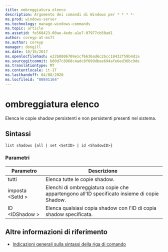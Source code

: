 ```yaml
---
title: ombreggiatura elenco
description: Argomento dei comandi di Windows per * * * *-
ms.prod: windows-server
ms.technology: manage-windows-commands
ms.topic: article
ms.assetid: fe568423-00ae-4ede-a1e7-07977cb50ad1
author: coreyp-at-msft
ms.author: coreyp
manager: dongill
ms.date: 10/16/2017
ms.openlocfilehash: e22b0006709e1cf6636ad6c2bcc18432f59b4d1a
ms.sourcegitcommit: b00d7c8968c4adc8f699dbee694afe6ed36bc9de
ms.translationtype: MT
ms.contentlocale: it-IT
ms.lasthandoff: 04/08/2020
ms.locfileid: "80841164"
---
```

# <a name="list-shadows"></a>ombreggiatura elenco



Elenca le copie shadow persistenti e non persistenti presenti nel sistema.

## <a name="syntax"></a>Sintassi

```
list shadows {all | set <SetID> | id <ShadowID>}
```

### <a name="parameters"></a>Parametri

|Parametro|Descrizione|
|---------|-----------|
|tutti|Elenca tutte le copie shadow.|
|imposta \<SetId >|Elenchi di ombreggiatura copie che appartengono all'ID specificato insieme di copie Shadow.|
|ID \<IDShadow >|Elenca qualsiasi copia shadow con l'ID di copia shadow specificata.|

## <a name="additional-references"></a>Altre informazioni di riferimento

- [Indicazioni generali sulla sintassi della riga di comando](command-line-syntax-key.md)